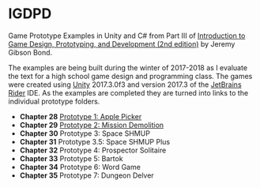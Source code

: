 # IGDPD

Game Prototype Examples in Unity and C# from Part III of 
[Introduction to Game Design, Prototyping, and Development (2nd edition)](http://book.prototools.net)
by Jeremy Gibson Bond.

The examples are being built during the winter of 2017-2018 as I evaluate the text for a high school game design and
programming class. The games were created using [Unity](https://unity3d.com) 2017.3.0f3 and version 2017.3 of the
[JetBrains Rider](https://jetbrains.com/rider) IDE. As the examples are completed they are turned into links to the
individual prototype folders.

* **Chapter 28** [Prototype 1: Apple Picker](https://github.com/DouglasUrner/IGDPD/tree/master/Prototype%201%20-%20Apple%20Picker)
* **Chapter 29** [Prototype 2: Mission Demolition](https://github.com/DouglasUrner/IGDPD/tree/master/Prototype%202%20-%20Mission%20Demolition)
* **Chapter 30** Prototype 3: Space SHMUP
* **Chapter 31** Prototype 3.5: Space SHMUP Plus
* **Chapter 32** Prototype 4: Prospector Solitaire
* **Chapter 33** Prototype 5: Bartok
* **Chapter 34** Prototype 6: Word Game
* **Chapter 35** Prototype 7: Dungeon Delver
